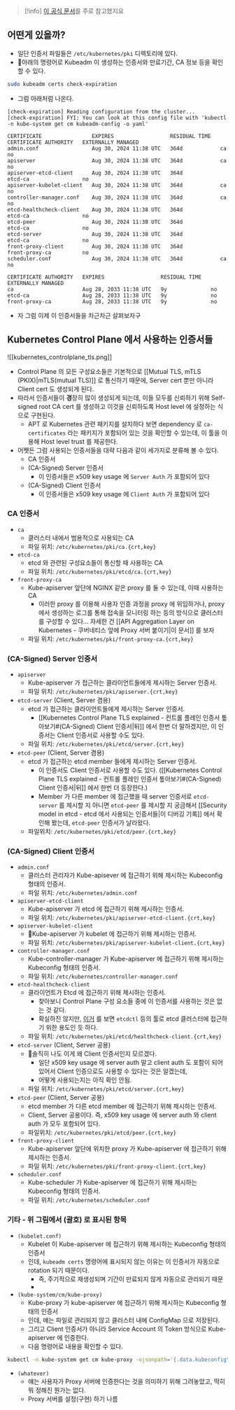 > [!info] [이 공식 문서](https://kubernetes.io/docs/setup/best-practices/certificates)를 주로 참고했지요

## 어떤게 있을까?

- 일단 인증서 파일들은 `/etc/kubernetes/pki` 디렉토리에 있다.
- 아래의 명령어로 Kubeadm 이 생성하는 인증서와 만료기간, CA 정보 등을 확인할 수 있다.

```bash
sudo kubeadm certs check-expiration
```

- 그럼 아래처럼 나온다.

```
[check-expiration] Reading configuration from the cluster...
[check-expiration] FYI: You can look at this config file with 'kubectl -n kube-system get cm kubeadm-config -o yaml'

CERTIFICATE                EXPIRES                  RESIDUAL TIME   CERTIFICATE AUTHORITY   EXTERNALLY MANAGED
admin.conf                 Aug 30, 2024 11:38 UTC   364d            ca                      no      
apiserver                  Aug 30, 2024 11:38 UTC   364d            ca                      no      
apiserver-etcd-client      Aug 30, 2024 11:38 UTC   364d            etcd-ca                 no      
apiserver-kubelet-client   Aug 30, 2024 11:38 UTC   364d            ca                      no      
controller-manager.conf    Aug 30, 2024 11:38 UTC   364d            ca                      no      
etcd-healthcheck-client    Aug 30, 2024 11:38 UTC   364d            etcd-ca                 no      
etcd-peer                  Aug 30, 2024 11:38 UTC   364d            etcd-ca                 no      
etcd-server                Aug 30, 2024 11:38 UTC   364d            etcd-ca                 no      
front-proxy-client         Aug 30, 2024 11:38 UTC   364d            front-proxy-ca          no      
scheduler.conf             Aug 30, 2024 11:38 UTC   364d            ca                      no      

CERTIFICATE AUTHORITY   EXPIRES                  RESIDUAL TIME   EXTERNALLY MANAGED
ca                      Aug 28, 2033 11:38 UTC   9y              no      
etcd-ca                 Aug 28, 2033 11:38 UTC   9y              no      
front-proxy-ca          Aug 28, 2033 11:38 UTC   9y              no
```

- 자 그럼 이제 이 인증서들을 차근차근 살펴보자구

## Kubernetes Control Plane 에서 사용하는 인증서들

![[kubernetes_controlplane_tls.png]]

- Control Plane 의 모든 구성요소들은 기본적으로 [[Mutual TLS, mTLS (PKIX)|mTLS(mutual TLS)]] 로 통신하기 때문에, Server cert 뿐만 아니라 Client cert 도 생성되게 된다.
- 따라서 인증서들이 **경**장히 많이 생성되게 되는데, 이들 모두를 신뢰하기 위해 Self-signed root CA cert 를 생성하고 이것을 신뢰하도록 Host level 에 설정하는 식으로 구현된다.
	- APT 로 Kubernetes 관련 패키지를 설치하다 보면 dependency 로 `ca-certificates` 라는 패키지가 포함되어 있는 것을 확인할 수 있는데, 이 툴을 이용해 Host level trust 를 제공한다.
- 어쨋든 그럼 사용되는 인증서들을 대략 다음과 같이 세가지로 분류해 볼 수 있다.
	- CA 인증서
	- (CA-Signed) Server 인증서
		- 이 인증서들은 x509 key usage 에 `Server Auth` 가 포함되어 있다
	- (CA-Signed) Client 인증서
		- 이 인증서들은 x509 key usage 에 `Client Auth` 가 포함되어 있다

### CA 인증서

- `ca`
	- 클러스터 내에서 범용적으로 사용되는 CA
	- 파일 위치: `/etc/kubernetes/pki/ca.{crt,key}`
- `etcd-ca`
	- etcd 와 관련된 구성요소들이 통신할 때 사용하는 CA
	- 파일 위치: `/etc/kubernetes/pki/etcd/ca.{crt,key}`
- `front-proxy-ca`
	- Kube-apiserver 앞단에 NGINX 같은 proxy 를 둘 수 있는데, 이때 사용하는 CA
		- 이러한 proxy 를 이용해 사용자 인증 과정을 proxy 에 위임하거나, proxy 에서 생성하는 로그를 통해 접속을 모니터링 하는 등의 방식으로 클러스터를 구성할 수 있다... 자세한 건 [[API Aggregation Layer on Kubernetes - 쿠버네티스 앞에 Proxy 서버 붙이기|이 문서]] 를 보자
	- 파일 위치: `/etc/kubernetes/pki/front-proxy-ca.{crt,key}`

### (CA-Signed) Server 인증서

- `apiserver`
	- Kube-apiserver 가 접근하는 클라이언트들에게 제시하는 Server 인증서.
	- 파일 위치: `/etc/kubernetes/pki/apiserver.{crt,key}`
- `etcd-server` (Client, Server 겸용)
	- etcd 가 접근하는 클라이언트들에게 제시하는 Server 인증서.
		- [[Kubernetes Control Plane TLS explained - 컨트롤 플레인 인증서 톺아보기#(CA-Signed) Client 인증서|뒤]] 에서 한번 더 말하겠지만, 이 인증서는 Client 인증서로 사용할 수도 있다.
	- 파일 위치: `/etc/kubernetes/pki/etcd/server.{crt,key}`
- `etcd-peer` (Client, Server 겸용)
	- etcd 가 접근하는 etcd member 들에게 제시하는 Server 인증서.
		- 이 인증서도 Client 인증서로 사용할 수도 있다. ([[Kubernetes Control Plane TLS explained - 컨트롤 플레인 인증서 톺아보기#(CA-Signed) Client 인증서|뒤]] 에서 한번 더 등장한다.)
		- Member 가 다른 member 에 접근했을 때 server 인증서로 `etcd-server` 를 제시할 지 아니면 `etcd-peer` 를 제시할 지 궁금해서 [[Security model in etcd - etcd 에서 사용되는 인증서들|이 디버깅 기록]] 에서 확인해 봤는데, `etcd-peer` 인증서가 날라왔다.
	- 파일위치: `/etc/kubernetes/pki/etcd/peer.{crt,key}`

### (CA-Signed) Client 인증서

- `admin.conf`
	- 클러스터 관리자가 Kube-apisever 에 접근하기 위해 제시하는 Kubeconfig 형태의 인증서.
	- 파일 위치: `/etc/kubernetes/admin.conf`
- `apiserver-etcd-client`
	- Kube-apiserver 가 etcd 에 접근하기 위해 제시하는 인증서.
	- 파일 위치: `/etc/kubernetes/pki/apiserver-etcd-client.{crt,key}`
- `apiserver-kubelet-client`
	- Kube-apiserver 가 kubelet 에 접근하기 위해 제시하는 인증서.
	- 파일 위치: `/etc/kubernetes/pki/apiserver-kubelet-client.{crt,key}`
- `controller-manager.conf`
	- Kube-controller-manager 가 Kube-apiserver 에 접근하기 위해 제시하는 Kubeconfig 형태의 인증서.
	- 파일 위치: `/etc/kubernetes/controller-manager.conf`
- `etcd-healthcheck-client`
	- 클라이언트가 Etcd 에 접근하기 위해 제시하는 인증서.
		- 찾아보니 Control Plane 구성 요소들 중에 이 인증서를 사용하는 것은 없는 것 같다.
		- 확실하진 않지만, [이거](https://kubernetes.io/docs/setup/best-practices/certificates/#certificate-paths) 를 보면 `etcdctl` 등의 툴로 etcd 클러스터에 접근하기 위한 용도인 듯 하다.
	- 파일 위치: `/etc/kubernetes/pki/etcd/healthcheck-client.{crt,key}`
- `etcd-server` (Client, Server 공용)
	- 솔직히 나도 이게 왜 Client 인증서인지 모르겠다.
		- 일단 x509 key usage 에 server auth 말고 client auth 도 포함이 되어 있어서 Client 인증으로도 사용할 수 있다는 것은 알겠는데,
		- 어떻게 사용되는지는 아직 확인 안됨.
	- 파일 위치: `/etc/kubernetes/pki/etcd/server.{crt,key}`
- `etcd-peer` (Client, Server 공용)
	- etcd member 가 다른 etcd member 에 접근하기 위해 제시하는 인증서.
	- Client, Server 공용이다. 즉, x509 key usage 에 server auth 와 client auth 가 모두 포함되어 있다.
	- 파일위치: `/etc/kubernetes/pki/etcd/peer.{crt,key}`
- `front-proxy-client`
	- Kube-apiserver 앞단에 위치한 proxy 가 Kube-apiserver 에 접근하기 위해 제시하는 인증서.
	- 파일 위치: `/etc/kubernetes/pki/front-proxy-client.{crt,key}`
- `scheduler.conf`
	- Kube-scheduler 가 Kube-apiserver 에 접근하기 위해 제시하는 Kubeconfig 형태의 인증서.
	- 파일 위치: `/etc/kubernetes/scheduler.conf`

### 기타 - 위 그림에서 (괄호) 로 표시된 항목

- `(kubelet.conf)`
	- Kubelet 이 Kube-apiserver 에 접근하기 위해 제시하는 Kubeconfig 형태의 인증서
	- 인데, `kubeadm certs` 명령어에 표시되지 않는 이유는 이 인증서가 자동으로 rotation 되기 때문이다.
		- 즉, 주기적으로 재생성되며 기간이 만료되지 않게 자동으로 관리되기 때문
		- 
- `(kube-system/cm/kube-proxy)`
	- Kube-proxy 가 kube-apiserver 에 접근하기 위해 제시하는 Kubeconfig 형태의 인증서
	- 인데, 얘는 파일로 관리되지 않고 클러스터 내에 ConfigMap 으로 저장된다.
	- 그리고 Client 인증서가 아니라 Service Account 의 Token 방식으로 Kube-apiserver 에 인증한다.
	- 다음 명령어로 내용을 확인할 수 있다.

```bash
kubectl -n kube-system get cm kube-proxy -ojsonpath='{.data.kubeconfig\.conf}'
```

- `(whatever)`
	- 얘는 사용자가 Proxy 서버에 인증한다는 것을 의미하기 위해 그려놓았고, 딱히 뭐 정해진 뭔가는 없다.
	- Proxy 서버를 설정(구현) 하기 나름

